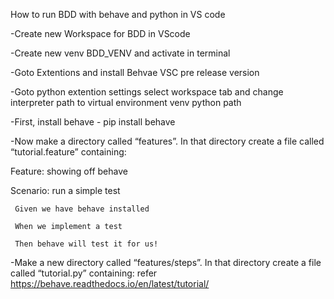How to run BDD with  behave  and python in VS code

-Create new Workspace for BDD in VScode

-Create new venv BDD_VENV and activate in terminal

-Goto Extentions and install Behvae VSC pre release version

-Goto python extention settings select workspace tab and change interpreter path to virtual environment venv python path


-First, install behave - pip install behave

-Now make a directory called “features”. In that directory create a file called “tutorial.feature” containing:

Feature: showing off behave

  Scenario: run a simple test
  
     Given we have behave installed
     
     When we implement a test
     
     Then behave will test it for us!
     
     
-Make a new directory called “features/steps”. In that directory create a file called “tutorial.py” containing:
refer https://behave.readthedocs.io/en/latest/tutorial/

